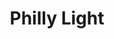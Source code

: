 ---
pid: ch55
title: Philly Light
location_transcription: City Hall / Art Museum
coordinates: "[-75.1657883, 39.9523789]"
zipcode: '20009'
gen_neighborhood: 
neighborhood: 
outside_phl: 'Washington DC '
age: '45'
age_range: 40-49
instagram: 
image_file_name: ch_55.jpg
proposal_transcription: |-
  Uplifting quotes from history that although from the past could be applied to today. See quotes on MLK monument in DC. Light shows or light image broadcast on public building or workplace.
  See www.chartresenlumieres.com
topic: History,Uplifting
topic_summary: 0, 0
type: Audio,Digital,Projection,Image
keywords_other: 
credit: Chris Rutyna
image_labels: 
twitter: 
facebook: 
permalink: "/monuments/ch55/"
layout: item-page
---